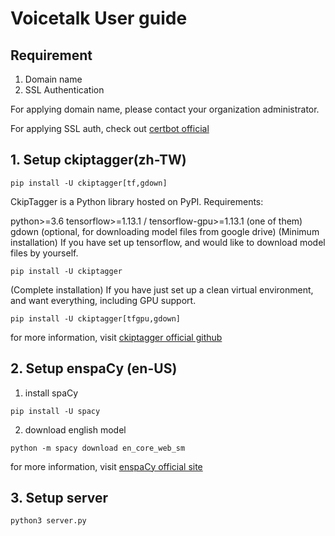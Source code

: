 # Voicetalk User guide


## Requirement

1. Domain name
2. SSL Authentication

For applying domain name, please contact your organization administrator.

For applying SSL auth, check out [certbot official](https://certbot.eff.org/)


## 1. Setup ckiptagger(zh-TW)

```
pip install -U ckiptagger[tf,gdown]
```
CkipTagger is a Python library hosted on PyPI. Requirements:

python>=3.6
tensorflow>=1.13.1 / tensorflow-gpu>=1.13.1 (one of them)
gdown (optional, for downloading model files from google drive)
(Minimum installation) If you have set up tensorflow, and would like to download model files by yourself.

`pip install -U ckiptagger`

(Complete installation) If you have just set up a clean virtual environment, and want everything, including GPU support.

`pip install -U ckiptagger[tfgpu,gdown]`

for more information, visit [ckiptagger official github](https://github.com/ckiplab/ckiptagger)

## 2. Setup enspaCy (en-US)

1. install spaCy
```
pip install -U spacy
```

2. download english model

```
python -m spacy download en_core_web_sm
```

for more information, visit [enspaCy official site](https://spacy.io/usage)


## 3. Setup server


```
python3 server.py
```